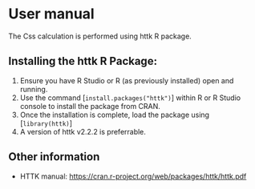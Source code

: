 # User manual

The Css calculation is performed using httk R package.

## Installing the httk R Package:

1. Ensure you have R Studio or R (as previously installed) open and running.
2. Use the command  [`install.packages("httk")`] within R or R Studio console to install the package from CRAN.
3. Once the installation is complete, load the package using [`library(httk)`]
4. A version of httk v2.2.2 is preferrable.

## Other information
- HTTK manual: https://cran.r-project.org/web/packages/httk/httk.pdf
